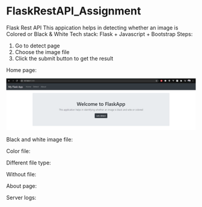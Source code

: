 # FlaskRestAPI_Assignment
Flask Rest API
This appication helps in detecting whether an image is Colored or Black & White
Tech stack: Flask + Javascript + Bootstrap
Steps:
1. Go to detect page
2. Choose the image file
3. Click the submit button to get the result

Home page:

<img src="Screenshots/Home_page.PNG" >

Black and white image file:

Color file:

Different file type:

Without file:

About page:

Server logs:
